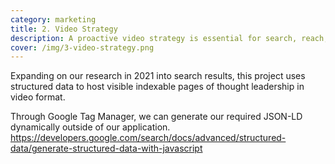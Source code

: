 ```yaml
---
category: marketing
title: 2. Video Strategy
description: A proactive video strategy is essential for search, reach, and brand building.
cover: /img/3-video-strategy.png
---
```

Expanding on our research in 2021 into search results, this project uses structured data to host visible indexable pages of thought leadership in video format. 

Through Google Tag Manager, we can generate our required JSON-LD dynamically outside of our application. <https://developers.google.com/search/docs/advanced/structured-data/generate-structured-data-with-javascript>